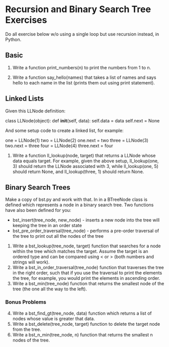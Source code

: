 # Recursion and Binary Search Tree Exercises

Do all exercise below w/o using a single loop but use recursion instead, in Python.

## Basic

1. Write a function print_numbers(n) to print the numbers from 1 to n.



2. Write a function say_hello(names) that takes a list of names and says hello to each name in the list (prints them out using print statement).

## Linked Lists

Given this LLNode definition:

class LLNode(object):
    def __init__(self, data):
        self.data = data
        self.next = None

And some setup code to create a linked list, for example:

one = LLNode(1)
two = LLNode(2)
one.next = two
three = LLNode(3)
two.next = three
four = LLNode(4)
three.next = four

1. Write a function ll_lookup(node, target) that returns a LLNode whose data equals target. For example, given the above setup, ll_lookup(one, 3) should return the LLNode associated with 3, while ll_lookup(one, 5) should return None, and ll_lookup(three, 1) should return None.

## Binary Search Trees

Make a copy of bst.py and work with that. In in a BTreeNode class is defined which represents a node in a binary search tree. Two functions have also been defined for you:

* bst_insert(tree_node, new_node) - inserts a new node into the tree will keeping the tree in an order state
* bst_pre_order_traversal(tree_node) - performs a pre-order traversal of the tree to print out all the nodes of the tree

1. Write a bst_lookup(tree_node, target) function that searches for a node within the tree which matches the target. Assume the target is an ordered type and can be compared using < or > (both numbers and strings will work).
2. Write a bst_in_order_traversal(tree_node) function that traverses the tree in the right order, such that if you use the traversal to print the elements the tree, for example, you would print the elements in ascending order.
3. Write a bst_min(tree_node) function that returns the smallest node of the tree (the one all the way to the left).

### Bonus Problems

4. Write a bst_find_gt(tree_node, data) function which returns a list of nodes whose value is greater that data.
5. Write a bst_delete(tree_node, target) function to delete the target node from the tree.
6. Write a bst_n_min(tree_node, n) function that returns the smallest n nodes of the tree.
